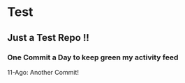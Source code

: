 # Test
## Just a Test Repo !!
### One Commit a Day to keep green my activity feed 

11-Ago: Another Commit!


